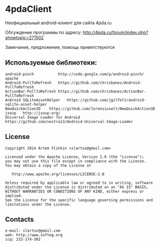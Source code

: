 ﻿4pdaClient
==========
Неофициальный android-клиент для сайта 4pda.ru

Обсуждение программы по адресу:
http://4pda.ru/forum/index.php?showtopic=271502

Замечания, предложения, помощь приветствуются


Используемые библиотеки:
------
    android-pinch           http://code.google.com/p/android-pinch/
    apache
    Android-PullToRefresh   https://github.com/chrisbanes/Android-PullToRefresh
    ActionBar-PullToRefresh	https://github.com/chrisbanes/ActionBar-PullToRefresh
    Android SQLiteAssetHelper	https://github.com/jgilfelt/android-sqlite-asset-helper
    NewQuickAction3D	https://github.com/lorensiuswlt/NewQuickAction3D
    jsoup	http://jsoup.org/
    Universal Image Loader for Android  https://github.com/nostra13/Android-Universal-Image-Loader
License
-------

    Copyright 2014 Artem Slinkin <slartus@gmail.com>
    
    Licensed under the Apache License, Version 2.0 (the "License");
    you may not use this file except in compliance with the License.
    You may obtain a copy of the License at

       http://www.apache.org/licenses/LICENSE-2.0

    Unless required by applicable law or agreed to in writing, software
    distributed under the License is distributed on an "AS IS" BASIS,
    WITHOUT WARRANTIES OR CONDITIONS OF ANY KIND, either express or implied.
    See the License for the specific language governing permissions and
    limitations under the License.

Contacts
-------
    e-mail: slartus@gmail.com
    web: http://www.softeg.org
    icq: 233-174-302
